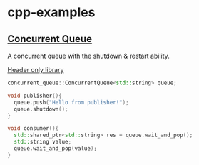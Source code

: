 # cpp-examples

## [Concurrent Queue](concurrent_queue)

A concurrent queue with the shutdown & restart ability.

[Header only library](concurrent_queue/concurrent_queue.hpp)

```c++
concurrent_queue::ConcurrentQueue<std::string> queue;

void publisher(){
  queue.push("Hello from publisher!");
  queue.shutdown();
}

void consumer(){
  std::shared_ptr<std::string> res = queue.wait_and_pop();
  std::string value;
  queue.wait_and_pop(value);
}
```